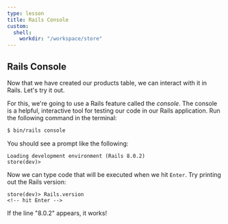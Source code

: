 ```yaml
---
type: lesson
title: Rails Console
custom:
  shell:
    workdir: "/workspace/store"
---
```


Rails Console
-------------------

Now that we have created our products table, we can interact with it in Rails.
Let's try it out.

For this, we're going to use a Rails feature called the *console*. The console
is a helpful, interactive tool for testing our code in our Rails application. Run the following command in the terminal:

```bash
$ bin/rails console
```

You should see a prompt like the following:

```irb
Loading development environment (Rails 8.0.2)
store(dev)>
```

Now we can type code that will be executed when we hit `Enter`. Try
printing out the Rails version:

```irb
store(dev)> Rails.version
<!-- hit Enter -->
```

If the line "8.0.2" appears, it works!
